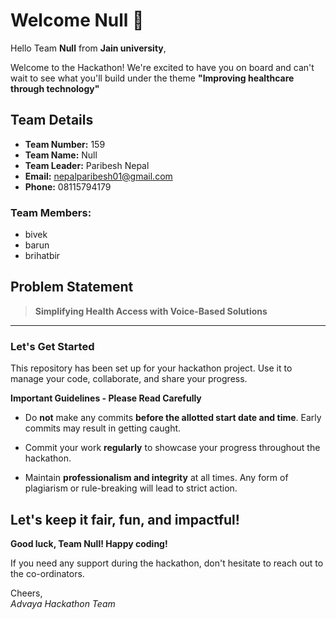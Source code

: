 # Welcome Null 👋

Hello Team **Null** from **Jain university**,

Welcome to the Hackathon! We're excited to have you on board and can't wait to see what you'll build under the theme **"Improving healthcare through technology"** 

## Team Details

- **Team Number:** 159  
- **Team Name:** Null
- **Team Leader:** Paribesh Nepal  
- **Email:** nepalparibesh01@gmail.com  
- **Phone:** 08115794179  

### Team Members:
- bivek 
- barun 
- brihatbir 

## Problem Statement

> **Simplifying Health Access with Voice-Based Solutions**

---

### Let's Get Started 

This repository has been set up for your hackathon project. Use it to manage your code, collaborate, and share your progress.

**Important Guidelines - Please Read Carefully**

- Do **not** make any commits **before the allotted start date and time**. Early commits may result in getting caught.
- Commit your work **regularly** to showcase your progress throughout the hackathon.

- Maintain **professionalism and integrity** at all times. Any form of plagiarism or rule-breaking will lead to strict action.

Let's keep it fair, fun, and impactful! 
---

**Good luck, Team Null! Happy coding!**

If you need any support during the hackathon, don't hesitate to reach out to the co-ordinators.

Cheers,  
_Advaya Hackathon Team_
